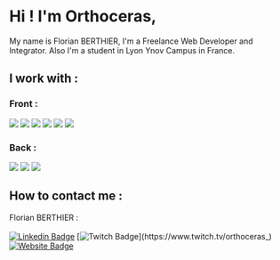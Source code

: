 # Hi ! I'm Orthoceras,

My name is Florian BERTHIER, I'm a Freelance Web Developer and Integrator. Also I'm a student in Lyon Ynov Campus in France.

## I work with :

### Front : 

![](https://img.shields.io/badge/HTML5-E34F26?style=for-the-badge&logo=html5&logoColor=white)
![](https://img.shields.io/badge/CSS3-1572B6?style=for-the-badge&logo=css3&logoColor=white)
![](https://img.shields.io/badge/Scss-CC6699?style=for-the-badge&logo=sass&logoColor=white)
![](https://img.shields.io/badge/JavaScript-323330?style=for-the-badge&logo=javascript&logoColor=F7DF1E)
![](https://img.shields.io/badge/Flutter-02569B?style=for-the-badge&logo=flutter&logoColor=white)
![](https://img.shields.io/badge/React-20232A?style=for-the-badge&logo=react&logoColor=61DAFB)

### Back :

![](https://img.shields.io/badge/PHP-777BB4?style=for-the-badge&logo=php&logoColor=white)
![](https://img.shields.io/badge/MySQL-00000F?style=for-the-badge&logo=mysql&logoColor=white)
![](https://img.shields.io/badge/MongoDB-4EA94B?style=for-the-badge&logo=mongodb&logoColor=white)

## How to contact me :

Florian BERTHIER :
<br><br>
[![Linkedin Badge](https://img.shields.io/badge/-LinkedIn-blue?style=for-the-badge&logo=Linkedin&logoColor=blue&color=black&link=https://www.linkedin.com/in/%E2%98%91-florian-berthier-105ba2179/)](https://www.linkedin.com/in/%E2%98%91-florian-berthier-105ba2179/)
[![Twitch Badge](https://img.shields.io/badge/-Twitch-violet?style=for-the-badge&logo=Twitch&l&color=black&link=https://www.twitch.tv/orthoceras_)](https://www.twitch.tv/orthoceras_)
[![Website Badge](https://img.shields.io/badge/-Website-white?style=for-the-badge&logo=Website&l&color=black&link=https://florian-berthier.com)](https://florian-berthier.com)
